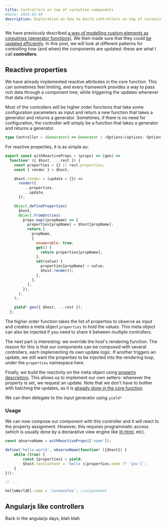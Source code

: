 ```yaml
---
title: Controllers on top of coroutine components
#date: 2024-03-04
description: Exploration on how to build controllers on top of coroutine web components
---
```


We have previously described [a way of modelling custom elements as coroutines (generator functions)](./posts/component-as-infinite-loop). 
We then made sure that they could <a href="./posts/reactive-attributes" rel="prev">be updated efficiently</a>. 
In this post, we will look at different patterns for controlling how (and when) the components are updated: these are what I call **controllers**.   

## Reactive properties

We have already implemented reactive attributes in the core function. This can sometimes feel limiting, and every framework provides a way to pass rich data through a component tree; while triggering the updates whenever that data changes.

Most of the controllers will be higher order functions that take some configuration parameters as input and return a new function that takes a generator and returns a generator. 
Sometimes, if there is no need for configuration, the controller will simply be a function that takes a generator and returns a generator.

```ts
type Controller = (Generator) => Generator | <Options>(options: Options) => (Generator) => Generator;
```

For reactive properties, it is as simple as:

```js
export const withReactiveProps = (props) => (gen) =>
  function* ({ $host, ...rest }) {
    const properties = {} || rest.properties;
    const { render } = $host;

    $host.render = (update = {}) =>
      render({
        ...properties,
        ...update,
      });

    Object.defineProperties(
      $host,
      Object.fromEntries(
        props.map((propName) => {
          properties[propName] = $host[propName];
          return [
            propName,
            {
              enumerable: true,
              get() {
                return properties[propName];
              },
              set(value) {
                properties[propName] = value;
                $host.render();
              },
            },
          ];
        }),
      ),
    );

    yield* gen({ $host, ...rest });
  };
```

The higher order function takes the list of properties to observe as input and creates a meta object ``properties`` to hold the values. This meta object can also be injected if you need to share it between multiple controllers.

The next part is interesting: we override the host's rendering function. The reason for this is that our components can be composed with several controllers, each implementing its own update logic. If another triggers an update, we still want the properties to be injected into the rendering loop, under the ``properties`` namespace here.

Finally, we build the reactivity on the meta object using [property descriptors](https://developer.mozilla.org/en-US/docs/Web/JavaScript/Reference/Global_Objects/Object/defineProperty). This allows us to implement our own setters: whenever the property is set, we request an update.
Note that we don't have to bother with batching the updates, as it is <a href="./posts/reactive-attributes" rel="prev">already done in the core function</a>.

We can then delegate to the input generator using ``yield*``

### Usage

We can now compose our component with this controller and it will react to the property assignment. However, this requires programmatic access (which is usually done by a declarative view engine like [lit-html](https://www.npmjs.com/package/lit-html), etc).

```js
const observeName = withReactiveProps(['name']);

define('hello-world', observeName(function* ({$host}) {
    while (true) {
        const {properties} = yield;
        $host.textContent = `hello ${properties.name ?? 'you'}`;
    }
}));

// ...

helloWorldEl.name = 'Lorenzofox'; //asignement 
```

## Angularjs like controllers

Back in the angularjs days, blah blah
